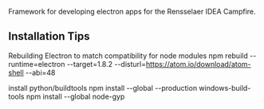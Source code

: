 Framework for developing electron apps for the Rensselaer IDEA Campfire.

Installation Tips
-----------------
Rebuilding Electron to match compatibility for node modules
npm rebuild --runtime=electron --target=1.8.2 --disturl=https://atom.io/download/atom-shell --abi=48

install python/buildtools
npm install --global --production windows-build-tools
npm install --global node-gyp
